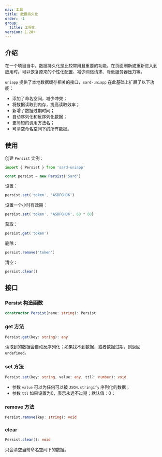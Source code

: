 ```yaml
---
nav: 工具
title: 数据持久化
order: -1
group:
  title: 工程化
version: 1.20+
---
```


## 介绍

在一个项目当中，数据持久化是比较常用且重要的功能。在页面刷新或重新进入到应用时，可以恢复原来的个性化配置、减少网络请求、降低服务器压力等。

`uniapp` 提供了本地数据缓存相关的接口，`sard-uniapp` 在此基础上扩展了以下功能：

- 添加了命名空间，减少冲突；
- 将数据读取到内存，提高读取效率；
- 新增了数据过期时间；
- 自动序列化和反序列化数据；
- 更简短的调用方法名；
- 可清空命名空间下的所有数据。

## 使用

创建 `Persist` 实例：

```ts
import { Persist } from 'sard-uniapp'

const persist = new Persist('Sard')
```

设置：

```ts
persist.set('token', 'ASDFGHJK')
```

设置一个小时有效期：

```ts
persist.set('token', 'ASDFGHJK', 60 * 60)
```

获取：

```ts
persist.get('token')
```

删除：

```ts
persist.remove('token')
```

清空：

```ts
persist.clear()
```

## 接口

### Persist 构造函数

```ts
constructor Persist(name: string): Persist
```

### get 方法

```ts
Persist.get(key: string): any
```

读取到的数据会自动反序列化；如果找不到数据，或者数据过期，则返回 `undefined`。

### set 方法

```ts
Persist.set(key: string, value: any, ttl?: number): void
```

- 参数 `value` 可以为任何可以被 `JSON.stringify` 序列化的数据；
- 参数 `ttl` 如果设置为0，表示永远不过期；默认值：0；

### remove 方法

```ts
Persist.remove(key: string): void
```

### clear

```ts
Persist.clear(): void
```

只会清空当前命名空间下的数据。
